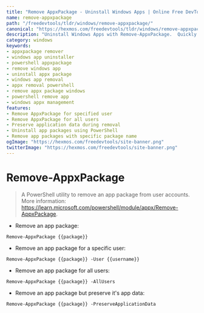 ```yaml
---
title: "Remove AppxPackage - Uninstall Windows Apps | Online Free DevTools by Hexmos"
name: remove-appxpackage
path: "/freedevtools/tldr/windows/remove-appxpackage/"
canonical: "https://hexmos.com/freedevtools/tldr/windows/remove-appxpackage/"
description: "Uninstall Windows Apps with Remove-AppxPackage.  Quickly remove app packages from user accounts. Free online tool, no registration required."
category: windows
keywords:
- appxpackage remover
- windows app uninstaller
- powershell appxpackage
- remove windows app
- uninstall appx package
- windows app removal
- appx removal powershell
- remove appx package windows
- powershell remove app
- windows appx management
features:
- Remove AppxPackage for specified user
- Remove AppxPackage for all users
- Preserve application data during removal
- Uninstall app packages using PowerShell
- Remove app packages with specific package name
ogImage: "https://hexmos.com/freedevtools/site-banner.png"
twitterImage: "https://hexmos.com/freedevtools/site-banner.png"
---
```


# Remove-AppxPackage

> A PowerShell utility to remove an app package from user accounts.
> More information: <https://learn.microsoft.com/powershell/module/appx/Remove-AppxPackage>.

- Remove an app package:

`Remove-AppxPackage {{package}}`

- Remove an app package for a specific user:

`Remove-AppxPackage {{package}} -User {{username}}`

- Remove an app package for all users:

`Remove-AppxPackage {{package}} -AllUsers`

- Remove an app package but preserve it's app data:

`Remove-AppxPackage {{package}} -PreserveApplicationData`
